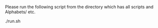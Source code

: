 Please run the following script from the directory which has all scripts and Alphabets/ etc.  

./run.sh


